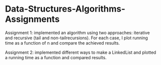 # Data-Structures-Algorithms-Assignments

Assignment 1: implemented an algorithm using two approaches: iterative and recursive (tail and non-tailrecursions). For each case, I plot running time as a function of
n and compare the achieved results.

Assignment 2: implemented different ways to make a LinkedList and plotted a running time as a function and compared results.
